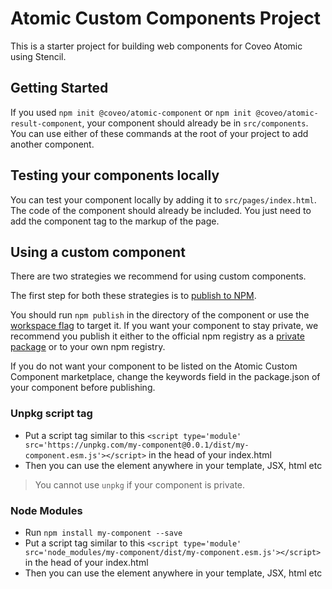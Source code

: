 # Atomic Custom Components Project

This is a starter project for building web components for Coveo Atomic using Stencil.

## Getting Started

<!-- TODO CDX-1358: Insert instruction to create other components -->

If you used `npm init @coveo/atomic-component` or `npm init @coveo/atomic-result-component`, your component should already be in `src/components`.
You can use either of these commands at the root of your project to add another component.

## Testing your components locally

You can test your component locally by adding it to `src/pages/index.html`.
The code of the component should already be included. You just need to add the component tag to the markup of the page.

<!--
    TODO CDX-1356: tldr best practices and/or doc link.
-->

## Using a custom component

There are two strategies we recommend for using custom components.

The first step for both these strategies is to [publish to NPM](https://docs.npmjs.com/getting-started/publishing-npm-packages).

You should run `npm publish` in the directory of the component or use the [workspace flag](https://docs.npmjs.com/cli/v9/using-npm/workspaces#running-commands-in-the-context-of-workspaces) to target it.
If you want your component to stay private, we recommend you publish it either to the official npm registry as a [private package](https://docs.npmjs.com/about-private-packages) or to your own npm registry.

If you do not want your component to be listed on the Atomic Custom Component marketplace, change the keywords field in the package.json of your component before publishing.

### Unpkg script tag

- Put a script tag similar to this `<script type='module' src='https://unpkg.com/my-component@0.0.1/dist/my-component.esm.js'></script>` in the head of your index.html
- Then you can use the element anywhere in your template, JSX, html etc

> You cannot use `unpkg` if your component is private.

### Node Modules

- Run `npm install my-component --save`
- Put a script tag similar to this `<script type='module' src='node_modules/my-component/dist/my-component.esm.js'></script>` in the head of your index.html
- Then you can use the element anywhere in your template, JSX, html etc

<!--
    TODO CDX-1355: better documentation regarding bundling
-->
